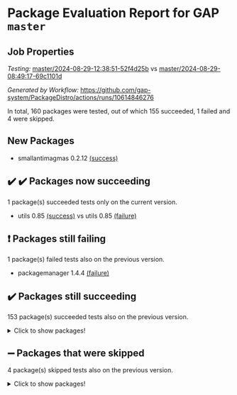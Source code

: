 # Package Evaluation Report for GAP `master`

## Job Properties

*Testing:* [master/2024-08-29-12:38:51-52f4d25b](https://github.com/gap-system/PackageDistro/blob/data/reports/master/2024-08-29-12:38:51-52f4d25b) vs [master/2024-08-29-08:49:17-69c1101d](https://github.com/gap-system/PackageDistro/blob/data/reports/master/2024-08-29-08:49:17-69c1101d)

*Generated by Workflow:* https://github.com/gap-system/PackageDistro/actions/runs/10614846276

In total, 160 packages were tested, out of which 155 succeeded, 1 failed and 4 were skipped.

## New Packages

- smallantimagmas 0.2.12 [(success)](https://github.com/gap-system/PackageDistro/actions/runs/10614846276/job/29422264046)

## :heavy_check_mark: :heavy_check_mark: Packages now succeeding

1 package(s) succeeded tests only on the current version.
- utils 0.85 [(success)](https://github.com/gap-system/PackageDistro/actions/runs/10614846276/job/29422273518) vs utils 0.85 [(failure)](https://github.com/gap-system/PackageDistro/actions/runs/10611489523/job/29411707655)

## :exclamation: Packages still failing

1 package(s) failed tests also on the previous version.
- packagemanager 1.4.4 [(failure)](https://github.com/gap-system/PackageDistro/actions/runs/10614846276/job/29422252302)

## :heavy_check_mark: Packages still succeeding

153 package(s) succeeded tests also on the previous version.
<details><summary>Click to show packages!</summary>

- 4ti2interface 2023.02-04 [(success)](https://github.com/gap-system/PackageDistro/actions/runs/10614846276/job/29422197354)
- ace 5.6.2 [(success)](https://github.com/gap-system/PackageDistro/actions/runs/10614846276/job/29422204733)
- aclib 1.3.2 [(success)](https://github.com/gap-system/PackageDistro/actions/runs/10614846276/job/29422206041)
- agt 0.3.1 [(success)](https://github.com/gap-system/PackageDistro/actions/runs/10614846276/job/29422207040)
- alnuth 3.2.1 [(success)](https://github.com/gap-system/PackageDistro/actions/runs/10614846276/job/29422207599)
- anupq 3.3.0 [(success)](https://github.com/gap-system/PackageDistro/actions/runs/10614846276/job/29422208189)
- atlasrep 2.1.9 [(success)](https://github.com/gap-system/PackageDistro/actions/runs/10614846276/job/29422211160)
- autodoc 2023.06.19 [(success)](https://github.com/gap-system/PackageDistro/actions/runs/10614846276/job/29422213458)
- automata 1.15 [(success)](https://github.com/gap-system/PackageDistro/actions/runs/10614846276/job/29422213877)
- automgrp 1.3.2 [(success)](https://github.com/gap-system/PackageDistro/actions/runs/10614846276/job/29422214283)
- autpgrp 1.11 [(success)](https://github.com/gap-system/PackageDistro/actions/runs/10614846276/job/29422214683)
- cap 2024.08-07 [(success)](https://github.com/gap-system/PackageDistro/actions/runs/10614846276/job/29422215106)
- caratinterface 2.3.6 [(success)](https://github.com/gap-system/PackageDistro/actions/runs/10614846276/job/29422215447)
- cddinterface 2024.08.27 [(success)](https://github.com/gap-system/PackageDistro/actions/runs/10614846276/job/29422215848)
- circle 1.6.6 [(success)](https://github.com/gap-system/PackageDistro/actions/runs/10614846276/job/29422216265)
- classicpres 1.22 [(success)](https://github.com/gap-system/PackageDistro/actions/runs/10614846276/job/29422216647)
- cohomolo 1.6.11 [(success)](https://github.com/gap-system/PackageDistro/actions/runs/10614846276/job/29422217154)
- congruence 1.2.7 [(success)](https://github.com/gap-system/PackageDistro/actions/runs/10614846276/job/29422217546)
- corelg 1.57 [(success)](https://github.com/gap-system/PackageDistro/actions/runs/10614846276/job/29422217906)
- crime 1.6 [(success)](https://github.com/gap-system/PackageDistro/actions/runs/10614846276/job/29422218234)
- crisp 1.4.6 [(success)](https://github.com/gap-system/PackageDistro/actions/runs/10614846276/job/29422218584)
- crypting 0.10.4 [(success)](https://github.com/gap-system/PackageDistro/actions/runs/10614846276/job/29422219030)
- cryst 4.1.27 [(success)](https://github.com/gap-system/PackageDistro/actions/runs/10614846276/job/29422219468)
- crystcat 1.1.10 [(success)](https://github.com/gap-system/PackageDistro/actions/runs/10614846276/job/29422219866)
- ctbllib 1.3.9 [(success)](https://github.com/gap-system/PackageDistro/actions/runs/10614846276/job/29422220376)
- cubefree 1.19 [(success)](https://github.com/gap-system/PackageDistro/actions/runs/10614846276/job/29422220795)
- curlinterface 2.3.2 [(success)](https://github.com/gap-system/PackageDistro/actions/runs/10614846276/job/29422221224)
- cvec 2.8.2 [(success)](https://github.com/gap-system/PackageDistro/actions/runs/10614846276/job/29422221600)
- datastructures 0.3.1 [(success)](https://github.com/gap-system/PackageDistro/actions/runs/10614846276/job/29422221987)
- deepthought 1.0.7 [(success)](https://github.com/gap-system/PackageDistro/actions/runs/10614846276/job/29422222418)
- design 1.8 [(success)](https://github.com/gap-system/PackageDistro/actions/runs/10614846276/job/29422222848)
- difsets 2.3.1 [(success)](https://github.com/gap-system/PackageDistro/actions/runs/10614846276/job/29422223243)
- digraphs 1.7.1 [(success)](https://github.com/gap-system/PackageDistro/actions/runs/10614846276/job/29422223622)
- edim 1.3.8 [(success)](https://github.com/gap-system/PackageDistro/actions/runs/10614846276/job/29422224034)
- example 4.3.4 [(success)](https://github.com/gap-system/PackageDistro/actions/runs/10614846276/job/29422224455)
- examplesforhomalg 2023.10-01 [(success)](https://github.com/gap-system/PackageDistro/actions/runs/10614846276/job/29422224943)
- factint 1.6.3 [(success)](https://github.com/gap-system/PackageDistro/actions/runs/10614846276/job/29422225393)
- ferret 1.0.12 [(success)](https://github.com/gap-system/PackageDistro/actions/runs/10614846276/job/29422225832)
- fga 1.5.0 [(success)](https://github.com/gap-system/PackageDistro/actions/runs/10614846276/job/29422226214)
- fining 1.5.6 [(success)](https://github.com/gap-system/PackageDistro/actions/runs/10614846276/job/29422226694)
- float 1.0.4 [(success)](https://github.com/gap-system/PackageDistro/actions/runs/10614846276/job/29422227086)
- format 1.4.4 [(success)](https://github.com/gap-system/PackageDistro/actions/runs/10614846276/job/29422227441)
- forms 1.2.11 [(success)](https://github.com/gap-system/PackageDistro/actions/runs/10614846276/job/29422227837)
- fplsa 1.2.6 [(success)](https://github.com/gap-system/PackageDistro/actions/runs/10614846276/job/29422228183)
- fr 2.4.13 [(success)](https://github.com/gap-system/PackageDistro/actions/runs/10614846276/job/29422228586)
- francy 2.0.3 [(success)](https://github.com/gap-system/PackageDistro/actions/runs/10614846276/job/29422229054)
- fwtree 1.3 [(success)](https://github.com/gap-system/PackageDistro/actions/runs/10614846276/job/29422230014)
- gapdoc 1.6.7 [(success)](https://github.com/gap-system/PackageDistro/actions/runs/10614846276/job/29422230390)
- gauss 2023.08-01 [(success)](https://github.com/gap-system/PackageDistro/actions/runs/10614846276/job/29422230804)
- gaussforhomalg 2024.08-01 [(success)](https://github.com/gap-system/PackageDistro/actions/runs/10614846276/job/29422231167)
- gbnp 1.1.0 [(success)](https://github.com/gap-system/PackageDistro/actions/runs/10614846276/job/29422231562)
- generalizedmorphismsforcap 2024.04-01 [(success)](https://github.com/gap-system/PackageDistro/actions/runs/10614846276/job/29422231987)
- genss 1.6.9 [(success)](https://github.com/gap-system/PackageDistro/actions/runs/10614846276/job/29422232364)
- gradedmodules 2024.01-01 [(success)](https://github.com/gap-system/PackageDistro/actions/runs/10614846276/job/29422232779)
- gradedringforhomalg 2024.07-01 [(success)](https://github.com/gap-system/PackageDistro/actions/runs/10614846276/job/29422233138)
- grape 4.9.0 [(success)](https://github.com/gap-system/PackageDistro/actions/runs/10614846276/job/29422233545)
- groupoids 1.74 [(success)](https://github.com/gap-system/PackageDistro/actions/runs/10614846276/job/29422233924)
- grpconst 2.6.5 [(success)](https://github.com/gap-system/PackageDistro/actions/runs/10614846276/job/29422234238)
- guarana 0.96.3 [(success)](https://github.com/gap-system/PackageDistro/actions/runs/10614846276/job/29422234686)
- guava 3.19 [(success)](https://github.com/gap-system/PackageDistro/actions/runs/10614846276/job/29422235119)
- hap 1.65 [(success)](https://github.com/gap-system/PackageDistro/actions/runs/10614846276/job/29422235518)
- hapcryst 0.1.15 [(success)](https://github.com/gap-system/PackageDistro/actions/runs/10614846276/job/29422235936)
- hecke 1.5.4 [(success)](https://github.com/gap-system/PackageDistro/actions/runs/10614846276/job/29422236344)
- help 4.0 [(success)](https://github.com/gap-system/PackageDistro/actions/runs/10614846276/job/29422236809)
- homalg 2024.01-01 [(success)](https://github.com/gap-system/PackageDistro/actions/runs/10614846276/job/29422237269)
- homalgtocas 2023.11-01 [(success)](https://github.com/gap-system/PackageDistro/actions/runs/10614846276/job/29422237649)
- idrel 2.48 [(success)](https://github.com/gap-system/PackageDistro/actions/runs/10614846276/job/29422238036)
- images 1.3.3 [(success)](https://github.com/gap-system/PackageDistro/actions/runs/10614846276/job/29422238365)
- intpic 0.3.0 [(success)](https://github.com/gap-system/PackageDistro/actions/runs/10614846276/job/29422238716)
- io 4.8.3 [(success)](https://github.com/gap-system/PackageDistro/actions/runs/10614846276/job/29422239088)
- io_forhomalg 2023.02-04 [(success)](https://github.com/gap-system/PackageDistro/actions/runs/10614846276/job/29422239450)
- irredsol 1.4.4 [(success)](https://github.com/gap-system/PackageDistro/actions/runs/10614846276/job/29422239814)
- json 2.2.2 [(success)](https://github.com/gap-system/PackageDistro/actions/runs/10614846276/job/29422240185)
- jupyterkernel 1.5.1 [(success)](https://github.com/gap-system/PackageDistro/actions/runs/10614846276/job/29422240619)
- jupyterviz 1.5.6 [(success)](https://github.com/gap-system/PackageDistro/actions/runs/10614846276/job/29422241054)
- kan 1.37 [(success)](https://github.com/gap-system/PackageDistro/actions/runs/10614846276/job/29422241509)
- kbmag 1.5.11 [(success)](https://github.com/gap-system/PackageDistro/actions/runs/10614846276/job/29422241858)
- laguna 3.9.7 [(success)](https://github.com/gap-system/PackageDistro/actions/runs/10614846276/job/29422242219)
- liealgdb 2.2.1 [(success)](https://github.com/gap-system/PackageDistro/actions/runs/10614846276/job/29422242599)
- liepring 2.9.1 [(success)](https://github.com/gap-system/PackageDistro/actions/runs/10614846276/job/29422242982)
- liering 2.4.2 [(success)](https://github.com/gap-system/PackageDistro/actions/runs/10614846276/job/29422243350)
- linearalgebraforcap 2024.08-07 [(success)](https://github.com/gap-system/PackageDistro/actions/runs/10614846276/job/29422243725)
- lins 0.9 [(success)](https://github.com/gap-system/PackageDistro/actions/runs/10614846276/job/29422244116)
- localizeringforhomalg 2023.10-01 [(success)](https://github.com/gap-system/PackageDistro/actions/runs/10614846276/job/29422244469)
- loops 3.4.3 [(success)](https://github.com/gap-system/PackageDistro/actions/runs/10614846276/job/29422244916)
- lpres 1.1.1 [(success)](https://github.com/gap-system/PackageDistro/actions/runs/10614846276/job/29422245320)
- majoranaalgebras 1.5.2 [(success)](https://github.com/gap-system/PackageDistro/actions/runs/10614846276/job/29422245679)
- mapclass 1.4.6 [(success)](https://github.com/gap-system/PackageDistro/actions/runs/10614846276/job/29422246100)
- matgrp 0.70 [(success)](https://github.com/gap-system/PackageDistro/actions/runs/10614846276/job/29422246539)
- matricesforhomalg 2024.08-05 [(success)](https://github.com/gap-system/PackageDistro/actions/runs/10614846276/job/29422246932)
- modisom 2.5.4 [(success)](https://github.com/gap-system/PackageDistro/actions/runs/10614846276/job/29422247556)
- modulepresentationsforcap 2024.08-03 [(success)](https://github.com/gap-system/PackageDistro/actions/runs/10614846276/job/29422248022)
- modules 2024.01-01 [(success)](https://github.com/gap-system/PackageDistro/actions/runs/10614846276/job/29422248380)
- monoidalcategories 2024.06-02 [(success)](https://github.com/gap-system/PackageDistro/actions/runs/10614846276/job/29422248745)
- nconvex 2022.09-01 [(success)](https://github.com/gap-system/PackageDistro/actions/runs/10614846276/job/29422249093)
- nilmat 1.4.2 [(success)](https://github.com/gap-system/PackageDistro/actions/runs/10614846276/job/29422249460)
- nock 1.5 [(success)](https://github.com/gap-system/PackageDistro/actions/runs/10614846276/job/29422249781)
- normalizinterface 1.3.7 [(success)](https://github.com/gap-system/PackageDistro/actions/runs/10614846276/job/29422250171)
- nq 2.5.11 [(success)](https://github.com/gap-system/PackageDistro/actions/runs/10614846276/job/29422250651)
- numericalsgps 1.3.1 [(success)](https://github.com/gap-system/PackageDistro/actions/runs/10614846276/job/29422251057)
- openmath 11.5.3 [(success)](https://github.com/gap-system/PackageDistro/actions/runs/10614846276/job/29422251409)
- orb 4.9.1 [(success)](https://github.com/gap-system/PackageDistro/actions/runs/10614846276/job/29422251891)
- patternclass 2.4.4 [(success)](https://github.com/gap-system/PackageDistro/actions/runs/10614846276/job/29422252738)
- permut 2.0.5 [(success)](https://github.com/gap-system/PackageDistro/actions/runs/10614846276/job/29422253136)
- polenta 1.3.10 [(success)](https://github.com/gap-system/PackageDistro/actions/runs/10614846276/job/29422253664)
- polymaking 0.8.7 [(success)](https://github.com/gap-system/PackageDistro/actions/runs/10614846276/job/29422254059)
- primgrp 3.4.4 [(success)](https://github.com/gap-system/PackageDistro/actions/runs/10614846276/job/29422254474)
- profiling 2.6.0 [(success)](https://github.com/gap-system/PackageDistro/actions/runs/10614846276/job/29422254820)
- qdistrnd 0.9.4 [(success)](https://github.com/gap-system/PackageDistro/actions/runs/10614846276/job/29422255180)
- qpa 1.35 [(success)](https://github.com/gap-system/PackageDistro/actions/runs/10614846276/job/29422255532)
- quagroup 1.8.4 [(success)](https://github.com/gap-system/PackageDistro/actions/runs/10614846276/job/29422255910)
- radiroot 2.9 [(success)](https://github.com/gap-system/PackageDistro/actions/runs/10614846276/job/29422256310)
- rcwa 4.7.1 [(success)](https://github.com/gap-system/PackageDistro/actions/runs/10614846276/job/29422256644)
- rds 1.8 [(success)](https://github.com/gap-system/PackageDistro/actions/runs/10614846276/job/29422257769)
- recog 1.4.2 [(success)](https://github.com/gap-system/PackageDistro/actions/runs/10614846276/job/29422258389)
- repndecomp 1.3.0 [(success)](https://github.com/gap-system/PackageDistro/actions/runs/10614846276/job/29422258807)
- repsn 3.1.2 [(success)](https://github.com/gap-system/PackageDistro/actions/runs/10614846276/job/29422259126)
- resclasses 4.7.3 [(success)](https://github.com/gap-system/PackageDistro/actions/runs/10614846276/job/29422259567)
- ringsforhomalg 2024.06-01 [(success)](https://github.com/gap-system/PackageDistro/actions/runs/10614846276/job/29422259978)
- sco 2023.08-01 [(success)](https://github.com/gap-system/PackageDistro/actions/runs/10614846276/job/29422260387)
- scscp 2.4.3 [(success)](https://github.com/gap-system/PackageDistro/actions/runs/10614846276/job/29422260793)
- semigroups 5.3.7 [(success)](https://github.com/gap-system/PackageDistro/actions/runs/10614846276/job/29422261167)
- sglppow 2.4 [(success)](https://github.com/gap-system/PackageDistro/actions/runs/10614846276/job/29422261507)
- sgpviz 0.999.5 [(success)](https://github.com/gap-system/PackageDistro/actions/runs/10614846276/job/29422261871)
- simpcomp 2.1.14 [(success)](https://github.com/gap-system/PackageDistro/actions/runs/10614846276/job/29422262341)
- singular 2024.06.03 [(success)](https://github.com/gap-system/PackageDistro/actions/runs/10614846276/job/29422262695)
- sl2reps 1.1 [(success)](https://github.com/gap-system/PackageDistro/actions/runs/10614846276/job/29422263111)
- sla 1.6.2 [(success)](https://github.com/gap-system/PackageDistro/actions/runs/10614846276/job/29422263546)
- smallgrp 1.5.4 [(success)](https://github.com/gap-system/PackageDistro/actions/runs/10614846276/job/29422264383)
- smallsemi 0.7.1 [(success)](https://github.com/gap-system/PackageDistro/actions/runs/10614846276/job/29422264851)
- sonata 2.9.6 [(success)](https://github.com/gap-system/PackageDistro/actions/runs/10614846276/job/29422265351)
- sophus 1.27 [(success)](https://github.com/gap-system/PackageDistro/actions/runs/10614846276/job/29422265799)
- sotgrps 1.3 [(success)](https://github.com/gap-system/PackageDistro/actions/runs/10614846276/job/29422266326)
- spinsym 1.5.2 [(success)](https://github.com/gap-system/PackageDistro/actions/runs/10614846276/job/29422266781)
- standardff 1.0 [(success)](https://github.com/gap-system/PackageDistro/actions/runs/10614846276/job/29422267494)
- symbcompcc 1.3.2 [(success)](https://github.com/gap-system/PackageDistro/actions/runs/10614846276/job/29422267967)
- thelma 1.3 [(success)](https://github.com/gap-system/PackageDistro/actions/runs/10614846276/job/29422268591)
- tomlib 1.2.11 [(success)](https://github.com/gap-system/PackageDistro/actions/runs/10614846276/job/29422269122)
- toolsforhomalg 2024.07-01 [(success)](https://github.com/gap-system/PackageDistro/actions/runs/10614846276/job/29422269614)
- toric 1.9.6 [(success)](https://github.com/gap-system/PackageDistro/actions/runs/10614846276/job/29422270061)
- toricvarieties 2022.07.13 [(success)](https://github.com/gap-system/PackageDistro/actions/runs/10614846276/job/29422270489)
- transgrp 3.6.5 [(success)](https://github.com/gap-system/PackageDistro/actions/runs/10614846276/job/29422270993)
- typeset 1.2.2 [(success)](https://github.com/gap-system/PackageDistro/actions/runs/10614846276/job/29422271351)
- ugaly 4.1.3 [(success)](https://github.com/gap-system/PackageDistro/actions/runs/10614846276/job/29422271727)
- unipot 1.6 [(success)](https://github.com/gap-system/PackageDistro/actions/runs/10614846276/job/29422272279)
- unitlib 4.2.0 [(success)](https://github.com/gap-system/PackageDistro/actions/runs/10614846276/job/29422272849)
- uuid 0.7 [(success)](https://github.com/gap-system/PackageDistro/actions/runs/10614846276/job/29422274035)
- walrus 0.9991 [(success)](https://github.com/gap-system/PackageDistro/actions/runs/10614846276/job/29422274754)
- wedderga 4.10.5 [(success)](https://github.com/gap-system/PackageDistro/actions/runs/10614846276/job/29422275124)
- xmod 2.92 [(success)](https://github.com/gap-system/PackageDistro/actions/runs/10614846276/job/29422275560)
- xmodalg 1.23 [(success)](https://github.com/gap-system/PackageDistro/actions/runs/10614846276/job/29422276064)
- yangbaxter 0.10.6 [(success)](https://github.com/gap-system/PackageDistro/actions/runs/10614846276/job/29422276547)
- zeromqinterface 0.16 [(success)](https://github.com/gap-system/PackageDistro/actions/runs/10614846276/job/29422277168)
</details>

## :heavy_minus_sign: Packages that were skipped

4 package(s) skipped tests also on the previous version.
<details><summary>Click to show packages!</summary>

- browse 1.8.21 [(skipped)](https://github.com/gap-system/PackageDistro/actions/runs/10614846276/job/29421654451)
- itc 1.5.1 [(skipped)](https://github.com/gap-system/PackageDistro/actions/runs/10614846276/job/29421654451)
- polycyclic 2.16 [(skipped)](https://github.com/gap-system/PackageDistro/actions/runs/10614846276/job/29421654451)
- xgap 4.32 [(skipped)](https://github.com/gap-system/PackageDistro/actions/runs/10614846276/job/29421654451)
</details>

